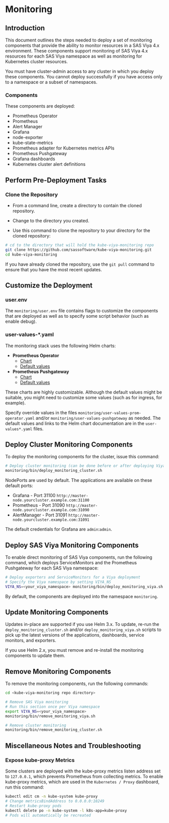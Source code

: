 # Monitoring

## Introduction

This document outlines the steps needed to deploy a set of monitoring
components that provide the ability to monitor resources in a SAS Viya 4.x
environment. These components support monitoring of SAS Viya 4.x resources
for each SAS Viya namespace as well as monitoring for Kubernetes cluster
resources.

You must have cluster-admin access to any cluster in which you deploy these
components. You cannot deploy successfully if you have access only to a
namespace or a subset of namespaces.

### Components

These components are deployed:

* Prometheus Operator
* Prometheus
* Alert Manager
* Grafana
* node-exporter
* kube-state-metrics
* Prometheus adapter for Kubernetes metrics APIs
* Prometheus Pushgateway
* Grafana dashboards
* Kubernetes cluster alert definitions

## Perform Pre-Deployment Tasks

### Clone the Repository

* From a command line, create a directory to contain the cloned repository.

* Change to the directory you created.

* Use this command to clone the repository to your directory for the cloned repository:

```bash
# cd to the directory that will hold the kube-viya-monitoring repo
git clone https://github.com/sassoftware/kube-viya-monitoring.git
cd kube-viya-monitoring
```

If you have already cloned the repository, use the `git pull` command to ensure
that you have the most recent updates.

## Customize the Deployment

### user.env

The `monitoring/user.env` file contains flags to customize the components that are
deployed as well as to specify some script behavior (such as enable debug).

### user-values-*.yaml

The monitoring stack uses the following Helm charts:

* **Prometheus Operator**
  * [Chart](https://github.com/helm/charts/blob/master/stable/prometheus-operator/README.md)
  * [Default values](https://github.com/helm/charts/blob/master/stable/prometheus-operator/values.yaml)
* **Prometheus Pushgateway**
  * [Chart](https://github.com/helm/charts/tree/master/stable/prometheus-pushgateway)
  * [Default values](https://github.com/helm/charts/blob/master/stable/prometheus-pushgateway/values.yaml)

These charts are highly customizable. Although the default values might be
suitable, you might need to customize some values (such as for ingress,
for example).

Specify override values in the files `monitoring/user-values-prom-operator.yaml`
and/or `monitoring/user-values-pushgateway` as needed. The default values and
links to the Helm chart documentation are in the `user-values*.yaml` files.

## Deploy Cluster Monitoring Components

To deploy the monitoring components for the cluster, issue this command:

```bash
# Deploy cluster monitoring (can be done before or after deploying Viya)
monitoring/bin/deploy_monitoring_cluster.sh
```

NodePorts are used by default. The applications are available on these default ports:

* Grafana - Port 31100 `http://master-node.yourcluster.example.com:31100`
* Prometheus - Port 31090 `http://master-node.yourcluster.example.com:31090`
* AlertManager - Port 31091 `http://master-node.yourcluster.example.com:31091`

The default credentials for Grafana are `admin`:`admin`.

## Deploy SAS Viya Monitoring Components

To enable direct monitoring of SAS Viya components, run the following command,
which deploys ServiceMonitors and the Prometheus Pushgateway for each SAS Viya
namespace:

```bash
# Deploy exporters and ServiceMonitors for a Viya deployment
# Specify the Viya namespace by setting VIYA_NS
VIYA_NS=<your_viya_namespace> monitoring/bin/deploy_monitoring_viya.sh
```

By default, the components are deployed into the namespace `monitoring`.

## Update Monitoring Components

Updates in-place are supported if you use Helm 3.x. To update, re-run the
`deploy_monitoring_cluster.sh` and/or `deploy_monitoring_viya.sh`
scripts to pick up the latest versions of the applications, dashboards, service
monitors, and exporters.

If you use Helm 2.x, you must remove and re-install the monitoring components
to update them.

## Remove Monitoring Components

To remove the monitoring components, run the following commands:

```bash
cd <kube-viya-monitoring repo directory>

# Remove SAS Viya monitoring
# Run this section once per Viya namespace
export VIYA_NS=<your_viya_namespace>
monitoring/bin/remove_monitoring_viya.sh

# Remove cluster monitoring
monitoring/bin/remove_monitoring_cluster.sh
```

## Miscellaneous Notes and Troubleshooting

### Expose kube-proxy Metrics

Some clusters are deployed with the kube-proxy metrics listen
address set to `127.0.0.1`, which prevents Prometheus from collecting
metrics. To enable kube-proxy metrics, which are used in the
`Kubernetes / Proxy` dashboard, run this command:

```bash
kubectl edit cm -n kube-system kube-proxy
# Change metricsBindAddress to 0.0.0.0:10249
# Restart kube-proxy pods
kubectl delete po -n kube-system -l k8s-app=kube-proxy
# Pods will automatically be recreated
```
